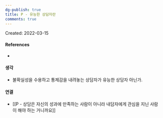```yaml
---
dg-publish: true
title: P - 유능한 상담자란
comments: true
---
```


Created: 2022-03-15

>

#### References
- 

#### 생각
- 불확실성을 수용하고 통제감을 내려놓는 상담자가 유능한 상담자 아닌가.

#### 연결
- [[P - 상담은 자신의 성과에 만족하는 사람이 아니라 내담자에게 관심을 지닌 사람이 해야 하는 거니까요]]

